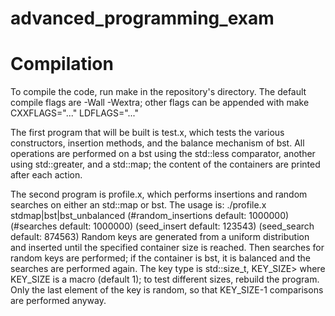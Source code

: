 # advanced_programming_exam

# Compilation
To compile the code, run make in the repository's directory. The default compile flags are -Wall -Wextra; other flags can be appended with make CXXFLAGS="..." LDFLAGS="..."

The first program that will be built is test.x, which tests the various constructors, insertion methods, and the balance mechanism of bst.
All operations are performed on a bst using the std::less comparator, another using std::greater, and a std::map; the content of the containers are printed after each action.

The second program is profile.x, which performs insertions and random searches on either an std::map or bst.
The usage is: ./profile.x stdmap|bst|bst_unbalanced (#random_insertions default: 1000000) (#searches default: 1000000) (seed_insert default: 123543) (seed_search default: 874563)
Random keys are generated from a uniform distribution and inserted until the specified container size is reached.
Then searches for random keys are performed; if the container is bst, it is balanced and the searches are performed again. 
The key type is std::size_t, KEY_SIZE> where KEY_SIZE is a macro (default 1); to test different sizes, rebuild the program.
Only the last element of the key is random, so that KEY_SIZE-1 comparisons are performed anyway.
